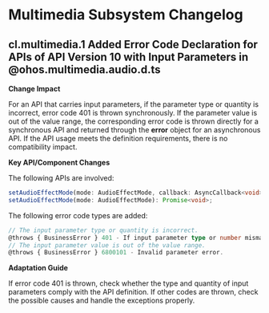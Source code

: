 # Multimedia Subsystem Changelog

## cl.multimedia.1 Added Error Code Declaration for APIs of API Version 10 with Input Parameters in @ohos.multimedia.audio.d.ts

**Change Impact**

For an API that carries input parameters, if the parameter type or quantity is incorrect, error code 401 is thrown synchronously. If the parameter value is out of the value range, the corresponding error code is thrown directly for a synchronous API and returned through the **error** object for an asynchronous API.
If the API usage meets the definition requirements, there is no compatibility impact.

**Key API/Component Changes**

The following APIs are involved:

 ```ts
setAudioEffectMode(mode: AudioEffectMode, callback: AsyncCallback<void>): void;
setAudioEffectMode(mode: AudioEffectMode): Promise<void>;
 ```

The following error code types are added:

 ```ts
// The input parameter type or quantity is incorrect.
@throws { BusinessError } 401 - If input parameter type or number mismatch.
// The input parameter value is out of the value range.
@throws { BusinessError } 6800101 - Invalid parameter error.
 ```

**Adaptation Guide**

If error code 401 is thrown, check whether the type and quantity of input parameters comply with the API definition.
If other codes are thrown, check the possible causes and handle the exceptions properly.
